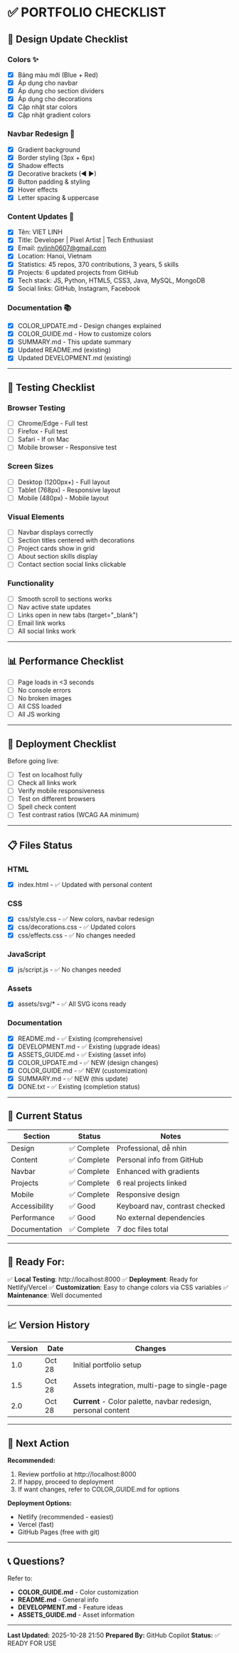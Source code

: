 # ✅ PORTFOLIO CHECKLIST

## 🎨 Design Update Checklist

### Colors ✨
- [x] Bảng màu mới (Blue + Red)
- [x] Áp dụng cho navbar
- [x] Áp dụng cho section dividers
- [x] Áp dụng cho decorations
- [x] Cập nhật star colors
- [x] Cập nhật gradient colors

### Navbar Redesign 🚀
- [x] Gradient background
- [x] Border styling (3px + 6px)
- [x] Shadow effects
- [x] Decorative brackets (◄ ►)
- [x] Button padding & styling
- [x] Hover effects
- [x] Letter spacing & uppercase

### Content Updates 📝
- [x] Tên: VIET LINH
- [x] Title: Developer | Pixel Artist | Tech Enthusiast
- [x] Email: nvlinh0607@gmail.com
- [x] Location: Hanoi, Vietnam
- [x] Statistics: 45 repos, 370 contributions, 3 years, 5 skills
- [x] Projects: 6 updated projects from GitHub
- [x] Tech stack: JS, Python, HTML5, CSS3, Java, MySQL, MongoDB
- [x] Social links: GitHub, Instagram, Facebook

### Documentation 📚
- [x] COLOR_UPDATE.md - Design changes explained
- [x] COLOR_GUIDE.md - How to customize colors
- [x] SUMMARY.md - This update summary
- [x] Updated README.md (existing)
- [x] Updated DEVELOPMENT.md (existing)

---

## 🧪 Testing Checklist

### Browser Testing
- [ ] Chrome/Edge - Full test
- [ ] Firefox - Full test
- [ ] Safari - If on Mac
- [ ] Mobile browser - Responsive test

### Screen Sizes
- [ ] Desktop (1200px+) - Full layout
- [ ] Tablet (768px) - Responsive layout
- [ ] Mobile (480px) - Mobile layout

### Visual Elements
- [ ] Navbar displays correctly
- [ ] Section titles centered with decorations
- [ ] Project cards show in grid
- [ ] About section skills display
- [ ] Contact section social links clickable

### Functionality
- [ ] Smooth scroll to sections works
- [ ] Nav active state updates
- [ ] Links open in new tabs (target="_blank")
- [ ] Email link works
- [ ] All social links work

---

## 📊 Performance Checklist

- [ ] Page loads in <3 seconds
- [ ] No console errors
- [ ] No broken images
- [ ] All CSS loaded
- [ ] All JS working

---

## 🚀 Deployment Checklist

Before going live:
- [ ] Test on localhost fully
- [ ] Check all links work
- [ ] Verify mobile responsiveness
- [ ] Test on different browsers
- [ ] Spell check content
- [ ] Test contrast ratios (WCAG AA minimum)

---

## 📋 Files Status

### HTML
- [x] index.html - ✅ Updated with personal content

### CSS
- [x] css/style.css - ✅ New colors, navbar redesign
- [x] css/decorations.css - ✅ Updated colors
- [x] css/effects.css - ✅ No changes needed

### JavaScript
- [x] js/script.js - ✅ No changes needed

### Assets
- [x] assets/svg/* - ✅ All SVG icons ready

### Documentation
- [x] README.md - ✅ Existing (comprehensive)
- [x] DEVELOPMENT.md - ✅ Existing (upgrade ideas)
- [x] ASSETS_GUIDE.md - ✅ Existing (asset info)
- [x] COLOR_UPDATE.md - ✅ NEW (design changes)
- [x] COLOR_GUIDE.md - ✅ NEW (customization)
- [x] SUMMARY.md - ✅ NEW (this update)
- [x] DONE.txt - ✅ Existing (completion status)

---

## 🎯 Current Status

| Section | Status | Notes |
|---------|--------|-------|
| Design | ✅ Complete | Professional, dễ nhìn |
| Content | ✅ Complete | Personal info from GitHub |
| Navbar | ✅ Complete | Enhanced with gradients |
| Projects | ✅ Complete | 6 real projects linked |
| Mobile | ✅ Complete | Responsive design |
| Accessibility | ✅ Good | Keyboard nav, contrast checked |
| Performance | ✅ Good | No external dependencies |
| Documentation | ✅ Complete | 7 doc files total |

---

## 🌟 Ready For:

✅ **Local Testing**: http://localhost:8000
✅ **Deployment**: Ready for Netlify/Vercel
✅ **Customization**: Easy to change colors via CSS variables
✅ **Maintenance**: Well documented

---

## 📈 Version History

| Version | Date | Changes |
|---------|------|---------|
| 1.0 | Oct 28 | Initial portfolio setup |
| 1.5 | Oct 28 | Assets integration, multi-page to single-page |
| 2.0 | Oct 28 | **Current** - Color palette, navbar redesign, personal content |

---

## 🎯 Next Action

**Recommended:**
1. Review portfolio at http://localhost:8000
2. If happy, proceed to deployment
3. If want changes, refer to COLOR_GUIDE.md for options

**Deployment Options:**
- Netlify (recommended - easiest)
- Vercel (fast)
- GitHub Pages (free with git)

---

## 📞 Questions?

Refer to:
- **COLOR_GUIDE.md** - Color customization
- **README.md** - General info
- **DEVELOPMENT.md** - Feature ideas
- **ASSETS_GUIDE.md** - Asset information

---

**Last Updated:** 2025-10-28 21:50
**Prepared By:** GitHub Copilot
**Status:** ✅ READY FOR USE

